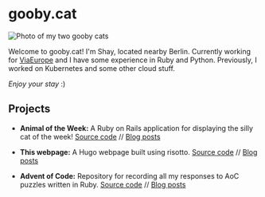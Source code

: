 # gooby.cat

![Photo of my two gooby cats](/goobycats.jpg)

Welcome to gooby.cat! I'm Shay, located nearby Berlin. Currently working for [ViaEurope](https://github.com/viaeurope) and I have some experience in Ruby and Python. Previously, I worked on Kubernetes and some other cloud stuff.

_Enjoy your stay_ :)

## Projects

* **Animal of the Week:** A Ruby on Rails application for displaying the silly cat of the week! [Source code](https://github.com/9c23a5/animal-otw) // [Blog posts]()

* **This webpage:** A Hugo webpage built using risotto. [Source code](https://github.com/9c23a5/gooby-cat) // [Blog posts]()

* **Advent of Code:** Repository for recording all my responses to AoC puzzles written in Ruby. [Source code](https://github.com/9c23a5/advent-of-code) // [Blog posts]()
